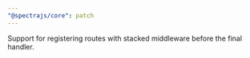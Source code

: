 ```yaml
---
"@spectrajs/core": patch
---
```


Support for registering routes with stacked middleware before the final handler.
